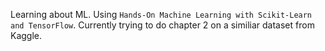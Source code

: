 Learning about ML. Using `Hands-On Machine Learning with Scikit-Learn and TensorFlow`. Currently trying to do chapter 2 on a similiar dataset from Kaggle. 